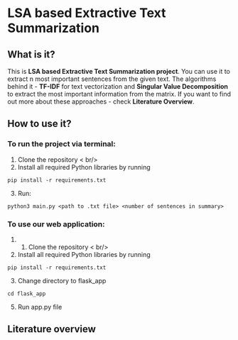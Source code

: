 # LSA based Extractive Text Summarization

## What is it?
This is **LSA based Extractive Text Summarization project**. You can use it to extract n most important sentences from the given text. The algorithms behind it - **TF-IDF** for text vectorization and **Singular Value Decomposition** to extract the most important information from the matrix. If you want to find out more about these approaches - check **Literature Overview**.

## How to use it?
### To run the project via terminal:
1. Clone the repository < br/>
2. Install all required Python libraries by running
```
pip install -r requirements.txt
```
3. Run:
```
python3 main.py <path to .txt file> <number of sentences in summary>
```
### To use our web application:
1. 1. Clone the repository < br/>
2. Install all required Python libraries by running
```
pip install -r requirements.txt
```
3. Change directory to flask_app
```
cd flask_app
```
5. Run app.py file

## Literature overview
